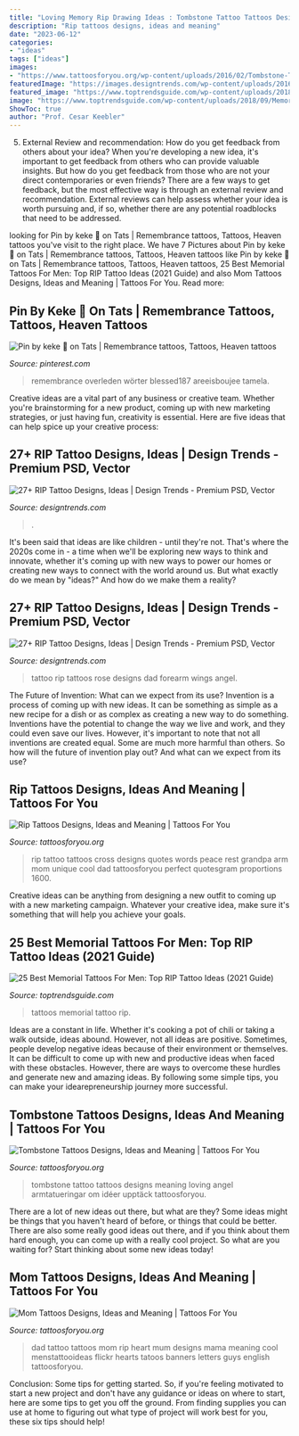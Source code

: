 ```yaml
---
title: "Loving Memory Rip Drawing Ideas : Tombstone Tattoo Tattoos Designs Meaning Loving Angel Armtatueringar Om Idéer Upptäck Tattoosforyou"
description: "Rip tattoos designs, ideas and meaning"
date: "2023-06-12"
categories:
- "ideas"
tags: ["ideas"]
images:
- "https://www.tattoosforyou.org/wp-content/uploads/2016/02/Tombstone-Tattoo-Designs.jpg"
featuredImage: "https://images.designtrends.com/wp-content/uploads/2016/02/25053822/Flower-Tattoo-Design2.jpg"
featured_image: "https://www.toptrendsguide.com/wp-content/uploads/2018/09/Memorial-Tattoos-For-Men.jpg"
image: "https://www.toptrendsguide.com/wp-content/uploads/2018/09/Memorial-Tattoos-For-Men.jpg"
ShowToc: true
author: "Prof. Cesar Keebler"
---
```



5. External Review and recommendation: How do you get feedback from others about your idea?
When you're developing a new idea, it's important to get feedback from others who can provide valuable insights. But how do you get feedback from those who are not your direct contemporaries or even friends? There are a few ways to get feedback, but the most effective way is through an external review and recommendation. External reviews can help assess whether your idea is worth pursuing and, if so, whether there are any potential roadblocks that need to be addressed.

	

		
looking for Pin by keke 💋 on Tats | Remembrance tattoos, Tattoos, Heaven tattoos you've visit to the right place. We have 7 Pictures about Pin by keke 💋 on Tats | Remembrance tattoos, Tattoos, Heaven tattoos like Pin by keke 💋 on Tats | Remembrance tattoos, Tattoos, Heaven tattoos, 25 Best Memorial Tattoos For Men: Top RIP Tattoo Ideas (2021 Guide) and also Mom Tattoos Designs, Ideas and Meaning | Tattoos For You. Read more:
		
    
## Pin By Keke 💋 On Tats | Remembrance Tattoos, Tattoos, Heaven Tattoos

<img loading=lazy src="https://i.pinimg.com/736x/df/db/14/dfdb143015c5ed4f2fa1514d06b36d0e.jpg" onerror="this.onerror=null;this.src='https://tse1.mm.bing.net/th?id=OIP.qtRuSaoyyy9gxrYc6FIJEAHaIt&amp;pid=15.1';" alt="Pin by keke 💋 on Tats | Remembrance tattoos, Tattoos, Heaven tattoos">

_Source: pinterest.com_

>remembrance overleden wörter blessed187 areeisboujee tamela. 

	

Creative ideas are a vital part of any business or creative team. Whether you're brainstorming for a new product, coming up with new marketing strategies, or just having fun, creativity is essential. Here are five ideas that can help spice up your creative process:

    
## 27+ RIP Tattoo Designs, Ideas | Design Trends - Premium PSD, Vector

<img loading=lazy src="https://images.designtrends.com/wp-content/uploads/2016/02/25053822/Flower-Tattoo-Design2.jpg" onerror="this.onerror=null;this.src='https://tse3.mm.bing.net/th?id=OIP.N7AcAAXXWoENXaWPoNEs8QHaHa&amp;pid=15.1';" alt="27+ RIP Tattoo Designs, Ideas | Design Trends - Premium PSD, Vector">

_Source: designtrends.com_

>. 

	

It's been said that ideas are like children - until they're not. That's where the 2020s come in - a time when we'll be exploring new ways to think and innovate, whether it's coming up with new ways to power our homes or creating new ways to connect with the world around us. But what exactly do we mean by "ideas?" And how do we make them a reality?

    
## 27+ RIP Tattoo Designs, Ideas | Design Trends - Premium PSD, Vector

<img loading=lazy src="https://images.designtrends.com/wp-content/uploads/2016/02/25043911/Blue-Rose-Tattoo-Design1.jpg" onerror="this.onerror=null;this.src='https://tse4.mm.bing.net/th?id=OIP.1aI8tANptuzPKEWBngPenQHaHa&amp;pid=15.1';" alt="27+ RIP Tattoo Designs, Ideas | Design Trends - Premium PSD, Vector">

_Source: designtrends.com_

>tattoo rip tattoos rose designs dad forearm wings angel. 

	

The Future of Invention: What can we expect from its use?
Invention is a process of coming up with new ideas. It can be something as simple as a new recipe for a dish or as complex as creating a new way to do something. Inventions have the potential to change the way we live and work, and they could even save our lives. However, it's important to note that not all inventions are created equal. Some are much more harmful than others. So how will the future of invention play out? And what can we expect from its use?

    
## Rip Tattoos Designs, Ideas And Meaning | Tattoos For You

<img loading=lazy src="https://www.tattoosforyou.org/wp-content/uploads/2013/10/Rip-Tattoo-Quotes.jpg" onerror="this.onerror=null;this.src='https://tse4.mm.bing.net/th?id=OIP.wth7alAFron6XL62zxOLqAHaJ4&amp;pid=15.1';" alt="Rip Tattoos Designs, Ideas and Meaning | Tattoos For You">

_Source: tattoosforyou.org_

>rip tattoo tattoos cross designs quotes words peace rest grandpa arm mom unique cool dad tattoosforyou perfect quotesgram proportions 1600. 

	

Creative ideas can be anything from designing a new outfit to coming up with a new marketing campaign. Whatever your creative idea, make sure it's something that will help you achieve your goals.

    
## 25 Best Memorial Tattoos For Men: Top RIP Tattoo Ideas (2021 Guide)

<img loading=lazy src="https://www.toptrendsguide.com/wp-content/uploads/2018/09/Memorial-Tattoos-For-Men.jpg" onerror="this.onerror=null;this.src='https://tse3.mm.bing.net/th?id=OIP.97K3FKM1QVdUqn8skLxstwHaDt&amp;pid=15.1';" alt="25 Best Memorial Tattoos For Men: Top RIP Tattoo Ideas (2021 Guide)">

_Source: toptrendsguide.com_

>tattoos memorial tattoo rip. 

	

Ideas are a constant in life. Whether it's cooking a pot of chili or taking a walk outside, ideas abound. However, not all ideas are positive. Sometimes, people develop negative ideas because of their environment or themselves. It can be difficult to come up with new and productive ideas when faced with these obstacles. However, there are ways to overcome these hurdles and generate new and amazing ideas. By following some simple tips, you can make your idearepreneurship journey more successful.

    
## Tombstone Tattoos Designs, Ideas And Meaning | Tattoos For You

<img loading=lazy src="https://www.tattoosforyou.org/wp-content/uploads/2016/02/Tombstone-Tattoo-Designs.jpg" onerror="this.onerror=null;this.src='https://tse1.mm.bing.net/th?id=OIP.QuuED65Mst2Uw-ZnWNcfPgHaKS&amp;pid=15.1';" alt="Tombstone Tattoos Designs, Ideas and Meaning | Tattoos For You">

_Source: tattoosforyou.org_

>tombstone tattoo tattoos designs meaning loving angel armtatueringar om idéer upptäck tattoosforyou. 

	

There are a lot of new ideas out there, but what are they? Some ideas might be things that you haven't heard of before, or things that could be better. There are also some really good ideas out there, and if you think about them hard enough, you can come up with a really cool project. So what are you waiting for? Start thinking about some new ideas today!

    
## Mom Tattoos Designs, Ideas And Meaning | Tattoos For You

<img loading=lazy src="http://www.tattoosforyou.org/wp-content/uploads/2013/10/Mom-and-Dad-Tattoo.jpg" onerror="this.onerror=null;this.src='https://tse3.mm.bing.net/th?id=OIP.ktlQLP5SIXVA_3d7kWIJDgHaJ4&amp;pid=15.1';" alt="Mom Tattoos Designs, Ideas and Meaning | Tattoos For You">

_Source: tattoosforyou.org_

>dad tattoo tattoos mom rip heart mum designs mama meaning cool menstattooideas flickr hearts tatoos banners letters guys english tattoosforyou. 

	

Conclusion: Some tips for getting started.
So, if you're feeling motivated to start a new project and don't have any guidance or ideas on where to start, here are some tips to get you off the ground. From finding supplies you can use at home to figuring out what type of project will work best for you, these six tips should help!

